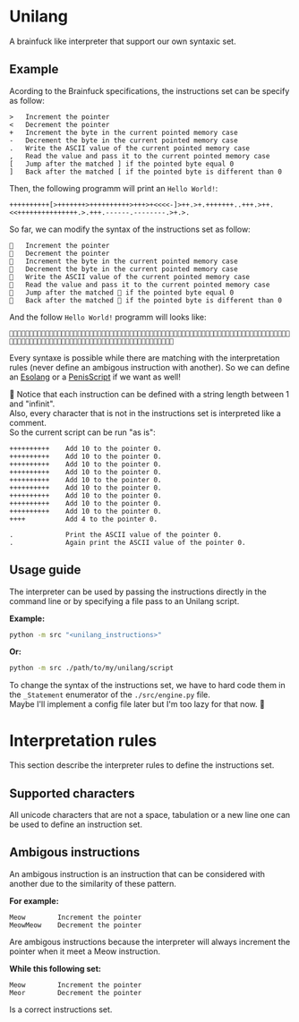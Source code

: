# Unilang

A brainfuck like interpreter that support our own syntaxic set.  

## Example

Acording to the Brainfuck specifications, the instructions set can be specify as follow:  

```
>   Increment the pointer​
<​   Decrement the pointer
+​   Increment the byte in the current pointed memory case 
-​   Decrement the byte in the current pointed memory case
.​   Write the ASCII value of the current pointed memory case
,​   Read the value and pass it to the current pointed memory case
[​   Jump after the matched ] if the pointed byte equal 0
]​   Back after the matched [ if the pointed byte is different than 0
```

Then, the following programm will print an `Hello World!`:
```
++++++++++[>+++++++>++++++++++>+++>+<<<<-]>++.>+.+++++++..+++.>++.<<+++++++++++++++.>.+++.------.--------.>+.>.
```

So far, we can modify the syntax of the instructions set as follow:

```
🐇   Increment the pointer​
🐬   Decrement the pointer
🐌   Increment the byte in the current pointed memory case 
🦧   Decrement the byte in the current pointed memory case
🙈   Write the ASCII value of the current pointed memory case
🐢   Read the value and pass it to the current pointed memory case
🦆   Jump after the matched 🦛 if the pointed byte equal 0
🦛   Back after the matched 🦆 if the pointed byte is different than 0
```

And the follow `Hello World!` programm will looks like:

```
🐌🐌🐌🐌🐌🐌🐌🐌🐌🐌🦆🐇🐌🐌🐌🐌🐌🐌🐌🐇🐌🐌🐌🐌🐌🐌🐌🐌🐌🐌🐇🐌🐌🐌🐇🐌🐬🐬🐬🐬🦧🦛🐇🐌🐌🙈🐇🐌🙈🐌🐌🐌🐌🐌🐌🐌🙈🙈🐌🐌🐌🙈🐇🐌🐌🙈🐬🐬🐌🐌🐌🐌🐌🐌🐌🐌🐌🐌🐌🐌🐌🐌🐌🙈🐇🙈🐌🐌🐌🙈🦧🦧🦧🦧🦧🦧🙈🦧🦧🦧🦧🦧🦧🦧🦧🙈🐇🐌🙈🐇🙈
```

Every syntaxe is possible while there are matching with the interpretation rules (never define an ambigous instruction with another). So we can define an [Esolang](https://esolangs.org/wiki/Ook!) or a [PenisScript](https://esolangs.org/wiki/PenisScript) if we want as well!

:pencil: Notice that each instruction can be defined with a string length between 1 and "infinit".  
Also, every character that is not in the instructions set is interpreted like a comment.  
So the current script can be run "as is":

```
++++++++++    Add 10 to the pointer 0.
++++++++++    Add 10 to the pointer 0.
++++++++++    Add 10 to the pointer 0.
++++++++++    Add 10 to the pointer 0.
++++++++++    Add 10 to the pointer 0.
++++++++++    Add 10 to the pointer 0.
++++++++++    Add 10 to the pointer 0.
++++++++++    Add 10 to the pointer 0.
++++++++++    Add 10 to the pointer 0.
++++          Add 4 to the pointer 0.

.             Print the ASCII value of the pointer 0.
.             Again print the ASCII value of the pointer 0.
```

## Usage guide

The interpreter can be used by passing the instructions directly in the command line or by specifying a file pass to an Unilang script.  

**Example:**

```sh
python -m src "<unilang_instructions>"
```

**Or:**

```sh
python -m src ./path/to/my/unilang/script
```

To change the syntax of the instructions set, we have to hard code them in the `_Statement` enumerator of the `./src/engine.py` file.  
Maybe I'll implement a config file later but I'm too lazy for that now. 🐇

# Interpretation rules

This section describe the interpreter rules to define the instructions set.

## Supported characters

All unicode characters that are not a space, tabulation or a new line one can be used to define an instruction set.

## Ambigous instructions

An ambigous instruction is an instruction that can be considered with another due to the similarity of these pattern.  

**For example:**

```
Meow        Increment the pointer
MeowMeow    Decrement the pointer
```

Are ambigous instructions because the interpreter will always increment the pointer when it meet a Meow instruction.

**While this following set:**

```
Meow        Increment the pointer
Meor        Decrement the pointer
```

Is a correct instructions set.